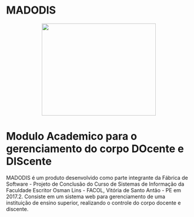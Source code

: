 # MADODIS

<p align="center">
      <img src="https://github.com/masf2016/Gestao_Academica_Madodis/tree/master/WebContent/WEB-INF/resources/images/icon.jpeg" width=310 height=250>
</p>  

# Modulo Academico para o gerenciamento do corpo DOcente e DIScente

MADODIS é um produto desenvolvido como parte integrante da Fábrica de Software - Projeto de Conclusão do Curso de Sistemas de Informação da 
Faculdade Escritor Osman Lins - FACOL, Vitória de Santo Antão - PE em 2017.2. 
Consiste em um sistema web para gerenciamento de uma instituição de ensino superior, realizando o controle do corpo docente e discente.